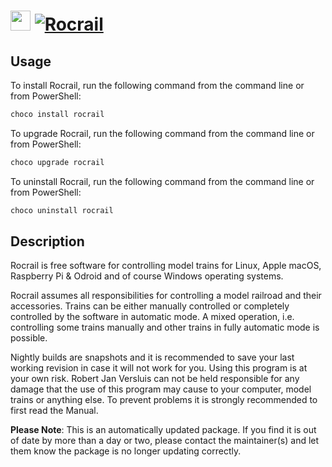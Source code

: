 ﻿# <img src="https://cdn.jsdelivr.net/gh/mkevenaar/chocolatey-packages@ae9a5d45a8eb3a6276aad2f781b8cc2ccf86f267/icons/rocrail.png" width="32" height="32"/> [![Rocrail](https://img.shields.io/chocolatey/v/rocrail.svg?label=Rocrail)](https://chocolatey.org/packages/rocrail)

## Usage
To install Rocrail, run the following command from the command line or from PowerShell:
```powershell
choco install rocrail
```

To upgrade Rocrail, run the following command from the command line or from PowerShell:
```powershell
choco upgrade rocrail
```

To uninstall Rocrail, run the following command from the command line or from PowerShell:
```powershell
choco uninstall rocrail
```

## Description
Rocrail is free software for controlling model trains for Linux, Apple macOS, Raspberry Pi & Odroid and of course Windows operating systems.

Rocrail assumes all responsibilities for controlling a model railroad and their accessories. Trains can be either manually controlled or completely controlled by the software in automatic mode. A mixed operation, i.e. controlling some trains manually and other trains in fully automatic mode is possible.

Nightly builds are snapshots and it is recommended to save your last working revision in case it will not work for you.
Using this program is at your own risk. Robert Jan Versluis can not be held responsible for any damage that the use of this program may cause to your computer, model trains or anything else. To prevent problems it is strongly recommended to first read the Manual.

**Please Note**: This is an automatically updated package. If you find it is
out of date by more than a day or two, please contact the maintainer(s) and
let them know the package is no longer updating correctly.

